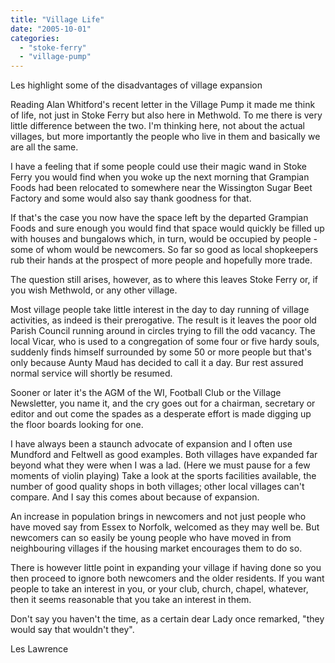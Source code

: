 ```yaml
---
title: "Village Life"
date: "2005-10-01"
categories: 
  - "stoke-ferry"
  - "village-pump"
---
```


Les highlight some of the disadvantages of village expansion

Reading Alan Whitford's recent letter in the Village Pump it made me think of life, not just in Stoke Ferry but also here in Methwold. To me there is very little difference between the two. I'm thinking here, not about the actual villages, but more importantly the people who live in them and basically we are all the same.

I have a feeling that if some people could use their magic wand in Stoke Ferry you would find when you woke up the next morning that Grampian Foods had been relocated to somewhere near the Wissington Sugar Beet Factory and some would also say thank goodness for that.

If that's the case you now have the space left by the departed Grampian Foods and sure enough you would find that space would quickly be filled up with houses and bungalows which, in turn, would be occupied by people - some of whom would be newcomers. So far so good as local shopkeepers rub their hands at the prospect of more people and hopefully more trade.

The question still arises, however, as to where this leaves Stoke Ferry or, if you wish Methwold, or any other village.

Most village people take little interest in the day to day running of village activities, as indeed is their prerogative. The result is it leaves the poor old Parish Council running around in circles trying to fill the odd vacancy. The local Vicar, who is used to a congregation of some four or five hardy souls, suddenly finds himself surrounded by some 50 or more people but that's only because Aunty Maud has decided to call it a day. Bur rest assured normal service will shortly be resumed.

Sooner or later it's the AGM of the WI, Football Club or the Village Newsletter, you name it, and the cry goes out for a chairman, secretary or editor and out come the spades as a desperate effort is made digging up the floor boards looking for one.

I have always been a staunch advocate of expansion and I often use Mundford and Feltwell as good examples. Both villages have expanded far beyond what they were when I was a lad. (Here we must pause for a few moments of violin playing) Take a look at the sports facilities available, the number of good quality shops in both villages; other local villages can't compare. And I say this comes about because of expansion.

An increase in population brings in newcomers and not just people who have moved say from Essex to Norfolk, welcomed as they may well be. But newcomers can so easily be young people who have moved in from neighbouring villages if the housing market encourages them to do so.

There is however little point in expanding your village if having done so you then proceed to ignore both newcomers and the older residents. If you want people to take an interest in you, or your club, church, chapel, whatever, then it seems reasonable that you take an interest in them.

Don't say you haven't the time, as a certain dear Lady once remarked, "they would say that wouldn't they".

Les Lawrence
